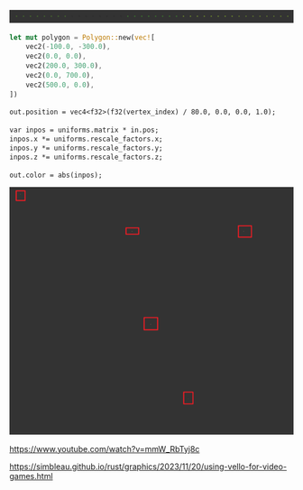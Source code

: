 ![image-20241127123320480](./assets/image-20241127123320480.png)

```rust
let mut polygon = Polygon::new(vec![
    vec2(-100.0, -300.0),
    vec2(0.0, 0.0),
    vec2(200.0, 300.0),
    vec2(0.0, 700.0),
    vec2(500.0, 0.0),
])
```

```wgsl
out.position = vec4<f32>(f32(vertex_index) / 80.0, 0.0, 0.0, 1.0);

var inpos = uniforms.matrix * in.pos;
inpos.x *= uniforms.rescale_factors.x;
inpos.y *= uniforms.rescale_factors.y;
inpos.z *= uniforms.rescale_factors.z;

out.color = abs(inpos);
```

![image-20241127123512596](./assets/image-20241127123512596.png)

https://www.youtube.com/watch?v=mmW_RbTyj8c

https://simbleau.github.io/rust/graphics/2023/11/20/using-vello-for-video-games.html
